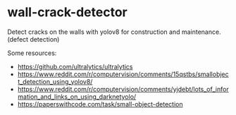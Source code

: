 # wall-crack-detector
Detect cracks on the walls with yolov8 for construction and maintenance. (defect detection)

Some resources:
- https://github.com/ultralytics/ultralytics
- https://www.reddit.com/r/computervision/comments/15qstbs/smallobject_detection_using_yolov8/
- https://www.reddit.com/r/computervision/comments/yjdebt/lots_of_information_and_links_on_using_darknetyolo/
- https://paperswithcode.com/task/small-object-detection
